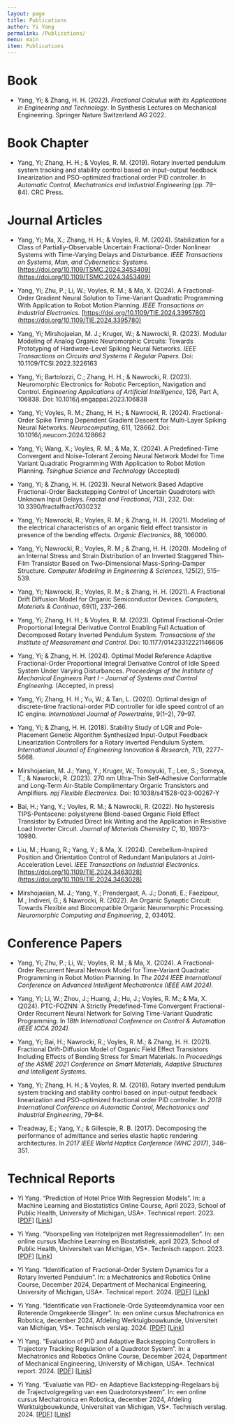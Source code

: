 ```yaml
---
layout: page
title: Publications
author: Yi Yang
permalink: /Publications/
menu: main
item: Publications
---
```


# Book

* Yang, Yi; & Zhang, H. H. (2022). *Fractional Calculus with its Applications in Engineering and Technology*. In Synthesis Lectures on Mechanical Engineering. Springer Nature Switzerland AG 2022.

# Book Chapter

* Yang, Yi; Zhang, H. H.; & Voyles, R. M. (2019). Rotary inverted pendulum system tracking and stability control based on input-output feedback linearization and PSO-optimized fractional order PID controller. In *Automatic Control, Mechatronics and Industrial Engineering* (pp. 79–84). CRC Press.

# Journal Articles

* Yang, Yi; Ma, X.; Zhang, H. H.; & Voyles, R. M. (2024). Stabilization for a Class of Partially-Observable Uncertain Fractional-Order Nonlinear Systems with Time-Varying Delays and Disturbance. *IEEE Transactions on Systems, Man, and Cybernetics: Systems.* [https://doi.org/10.1109/TSMC.2024.3453409](https://doi.org/10.1109/TSMC.2024.3453409)

* Yang, Yi; Zhu, P.; Li, W.; Voyles, R. M.; & Ma, X. (2024). A Fractional-Order Gradient Neural Solution to Time-Variant Quadratic Programming With Application to Robot Motion Planning. *IEEE Transactions on Industrial Electronics.* [https://doi.org/10.1109/TIE.2024.3395780](https://doi.org/10.1109/TIE.2024.3395780)

* Yang, Yi; Mirshojaeian, M. J.; Kruger, W.; & Nawrocki, R. (2023). Modular Modeling of Analog Organic Neuromorphic Circuits: Towards Prototyping of Hardware-Level Spiking Neural Networks. *IEEE Transactions on Circuits and Systems I: Regular Papers.* Doi: 10.1109/TCSI.2022.3226163

* Yang, Yi; Bartolozzi, C.; Zhang, H. H.; & Nawrocki, R. (2023). Neuromorphic Electronics for Robotic Perception, Navigation and Control. *Engineering Applications of Artificial Intelligence*, 126, Part A, 106838. Doi: 10.1016/j.engappai.2023.106838

* Yang, Yi; Voyles, R. M.; Zhang, H. H.; & Nawrocki, R. (2024). Fractional-Order Spike Timing Dependent Gradient Descent for Multi-Layer Spiking Neural Networks. *Neurocomputing*, 611, 128662. Doi: 10.1016/j.neucom.2024.128662

* Yang, Yi; Wang, X.; Voyles, R. M.; & Ma, X. (2024). A Predefined-Time Convergent and Noise-Tolerant Zeroing Neural Network Model for Time Variant Quadratic Programming With Application to Robot Motion Planning. *Tsinghua Science and Technology* (Accepted)

* Yang, Yi; & Zhang, H. H. (2023). Neural Network Based Adaptive Fractional-Order Backstepping Control of Uncertain Quadrotors with Unknown Input Delays. *Fractal and Fractional*, 7(3), 232. Doi: 10.3390/fractalfract7030232

* Yang, Yi; Nawrocki, R.; Voyles, R. M.; & Zhang, H. H. (2021). Modeling of the electrical characteristics of an organic field effect transistor in presence of the bending effects. *Organic Electronics*, 88, 106000.

* Yang, Yi; Nawrocki, R.; Voyles, R. M.; & Zhang, H. H. (2020). Modeling of an Internal Stress and Strain Distribution of an Inverted Staggered Thin-Film Transistor Based on Two-Dimensional Mass-Spring-Damper Structure. *Computer Modeling in Engineering & Sciences*, 125(2), 515–539.

* Yang, Yi; Nawrocki, R.; Voyles, R. M.; & Zhang, H. H. (2021). A Fractional Drift Diffusion Model for Organic Semiconductor Devices. *Computers, Materials & Continua*, 69(1), 237–266.

* Yang, Yi; Zhang, H. H.; & Voyles, R. M. (2023). Optimal Fractional-Order Proportional Integral Derivative Control Enabling Full Actuation of Decomposed Rotary Inverted Pendulum System. *Transactions of the Institute of Measurement and Control.* Doi: 10.1177/01423312221146606

* Yang, Yi; & Zhang, H. H. (2024). Optimal Model Reference Adaptive Fractional-Order Proportional Integral Derivative Control of Idle Speed System Under Varying Disturbances. *Proceedings of the Institute of Mechanical Engineers Part I – Journal of Systems and Control Engineering.* (Accepted, in press)

* Yang, Yi; Zhang, H. H.; Yu, W.; & Tan, L. (2020). Optimal design of discrete-time fractional-order PID controller for idle speed control of an IC engine. *International Journal of Powertrains*, 9(1–2), 79–97.

* Yang, Yi; & Zhang, H. H. (2018). Stability Study of LQR and Pole-Placement Genetic Algorithm Synthesized Input-Output Feedback Linearization Controllers for a Rotary Inverted Pendulum System. *International Journal of Engineering Innovation & Research*, 7(1), 2277–5668.

* Mirshojaeian, M. J.; Yang, Y.; Kruger, W.; Tomoyuki, T.; Lee, S.; Someya, T.; & Nawrocki, R. (2023). 270 nm Ultra-Thin Self-Adhesive Conformable and Long-Term Air-Stable Complimentary Organic Transistors and Amplifiers. *npj Flexible Electronics.* Doi: 10.1038/s41528-023-00267-Y

* Bai, H.; Yang, Y.; Voyles, R. M.; & Nawrocki, R. (2022). No hysteresis TIPS-Pentacene: polystyrene Blend-based Organic Field Effect Transistor by Extruded Direct Ink Writing and the Application in Resistive Load Inverter Circuit. *Journal of Materials Chemistry C*, 10, 10973–10980.

* Liu, M.; Huang, R.; Yang, Y.; & Ma, X. (2024). Cerebellum-Inspired Position and Orientation Control of Redundant Manipulators at Joint-Acceleration Level. *IEEE Transactions on Industrial Electronics*. [https://doi.org/10.1109/TIE.2024.3463028](https://doi.org/10.1109/TIE.2024.3463028)

* Mirshojaeian, M. J.; Yang, Y.; Prendergast, A. J.; Donati, E.; Faezipour, M.; Indiveri, G.; & Nawrocki, R. (2022). An Organic Synaptic Circuit: Towards Flexible and Biocompatible Organic Neuromorphic Processing. *Neuromorphic Computing and Engineering*, 2, 034012.

# Conference Papers

* Yang, Yi; Zhu, P.; Li, W.; Voyles, R. M.; & Ma, X. (2024). A Fractional-Order Recurrent Neural Network Model for Time-Variant Quadratic Programming in Robot Motion Planning. In *The 2024 IEEE International Conference on Advanced Intelligent Mechatronics (IEEE AIM 2024).*

* Yang, Yi; Li, W.; Zhou, J.; Huang, J.; Hu, J.; Voyles, R. M.; & Ma, X. (2024). PTC-FOZNN: A Strictly Predefined-Time Convergent Fractional-Order Recurrent Neural Network for Solving Time-Variant Quadratic Programming. In *18th International Conference on Control & Automation (IEEE ICCA 2024).*

* Yang, Yi; Bai, H.; Nawrocki, R.; Voyles, R. M.; & Zhang, H. H. (2021). Fractional Drift-Diffusion Model of Organic Field Effect Transistors Including Effects of Bending Stress for Smart Materials. In *Proceedings of the ASME 2021 Conference on Smart Materials, Adaptive Structures and Intelligent Systems.*

* Yang, Yi; Zhang, H. H.; & Voyles, R. M. (2018). Rotary inverted pendulum system tracking and stability control based on input-output feedback linearization and PSO-optimized fractional order PID controller. In *2018 International Conference on Automatic Control, Mechatronics and Industrial Engineering*, 79–84.

* Treadway, E.; Yang, Y.; & Gillespie, R. B. (2017). Decomposing the performance of admittance and series elastic haptic rendering architectures. In *2017 IEEE World Haptics Conference (WHC 2017)*, 346–351.

# Technical Reports 
* Yi Yang. “Prediction of Hotel Price With Regression Models”. In: a Machine Learning and Biostatistics Online Course, April 2023, School of Public Health, University of Michigan, USA*. Technical report. 2023. [[PDF](/assets/hotel_pr_eng.pdf)] [[Link](https://yeeyoung.github.io/reports/hotel_pr_eng.html)]

* Yi Yang. “Voorspelling van Hotelprijzen met Regressiemodellen”. In: een online cursus Machine Learning en Biostatistiek, april 2023, School of Public Health, Universiteit van Michigan, VS*. Technisch rapport. 2023. [[PDF](/assets/hotel_pr_dutch.pdf)] [[Link](https://yeeyoung.github.io/reports/hotel_pr_dutch.html)]

* Yi Yang. “Identification of Fractional-Order System Dynamics for a Rotary Inverted Pendulum”. In: a Mechatronics and Robotics Online Course, December 2024, Department of Mechanical Engineering, University of Michigan, USA*. Technical report. 2024. [[PDF](/assets/FORIP_eng.pdf)] [[Link](https://yeeyoung.github.io/reports/FORIP_eng.html)]

* Yi Yang. “Identificatie van Fractionele-Orde Systeemdynamica voor een Roterende Omgekeerde Slinger”. In: een online cursus Mechatronica en Robotica, december 2024, Afdeling Werktuigbouwkunde, Universiteit van Michigan, VS*. Technisch verslag. 2024. [[PDF](/assets/FORIP_dut.pdf)] [[Link](https://yeeyoung.github.io/reports/FORIP_dut.html)]

* Yi Yang. “Evaluation of PID and Adaptive Backstepping Controllers in Trajectory Tracking Regulation of a Quadrotor System”. In: a Mechatronics and Robotics Online Course, December 2024, Department of Mechanical Engineering, University of Michigan, USA*. Technical report. 2024. [[PDF](/assets/report1.pdf)] [[Link](https://yeeyoung.github.io/reports/quadrotor_backstepping_eng.html)]

* Yi Yang. “Evaluatie van PID- en Adaptieve Backstepping-Regelaars bij de Trajectvolgregeling van een Quadrotorsysteem”. In: een online cursus Mechatronica en Robotica, december 2024, Afdeling Werktuigbouwkunde, Universiteit van Michigan, VS*. Technisch verslag. 2024. [[PDF](/assets/report2.pdf)] [[Link](https://yeeyoung.github.io/reports/quadrotor_backstepping_dut.html)]
